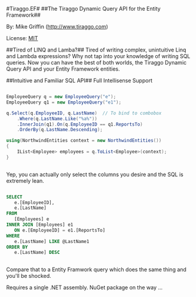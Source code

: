 #Tiraggo.EF#
##The Tiraggo Dynamic Query API for the Entity Framework##

By: Mike Griffin (http://www.tiraggo.com)

License: [MIT](http://www.opensource.org/licenses/mit-license.php)

##Tired of LINQ and Lamba?##
Tired of writing complex, unintuitive Linq and Lambda expressions? Why not tap into your knowledge of writing SQL queries. Now you can have the best of both worlds, the Tiraggo Dynamic Query API and your Entity Framework entities.

##Intuitive and Familiar SQL API##
Full Intellisense Support
```csharp

EmployeeQuery q = new EmployeeQuery("e");
EmployeeQuery q1 = new EmployeeQuery("e1");

q.Select(q.EmployeeID, q.LastName)  // To bind to combobox
	.Where(q.LastName.Like("%a%"))
	.InnerJoin(q1).On(q.EmployeeID == q1.ReportsTo)
	.OrderBy(q.LastName.Descending);

using(NorthwindEntities context = new NorthwindEntities())
{
	IList<Employee> employees = q.ToList<Employee>(context);
}
	
```

Yep, you can actually only select the columns you desire and the SQL is extremely lean.

```sql

SELECT
   e.[EmployeeID],
   e.[LastName]  
FROM
   [Employees] e 
INNER JOIN [Employees] e1 
   ON e.[EmployeeID] = e1.[ReportsTo] 
WHERE
   e.[LastName] LIKE @LastName1 
ORDER BY
   e.[LastName] DESC
	
```

Compare that to a Entity Framwork query which does the same thing and you'll be shocked.

Requires a single .NET assembly. NuGet package on the way ...
